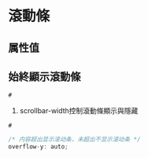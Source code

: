 # 滾動條

## 属性值



## 始終顯示滾動條

`#`

1. scrollbar-width控制滾動條顯示與隱藏

`#`

~~~js
/* 内容超出显示滚动条，未超出不显示滚动条 */
overflow-y: auto;

~~~



